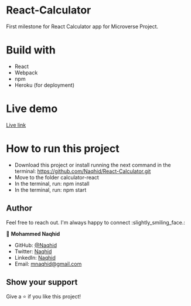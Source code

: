 # React-Calculator

First milestone for React Calculator app for Microverse Project.

 # Build with

- React
- Webpack
- npm
- Heroku (for deployment)

# Live demo

[Live link](https://github.com/Naqhid/React-Calculator)

# How to run this project

- Download this project or install running the next command in the terminal: https://github.com/Naqhid/React-Calculator.git
- Move to the folder calculator-react
- In the terminal, run: npm install
- In the terminal, run: npm start

## Author

Feel free to reach out. I'm always happy to connect :slightly_smiling_face.:


👤 **Mohammed Naqhid**

- GitHub: [@Naqhid](https://github.com/Naqhid)
- Twitter: [Naqhid](https://twitter.com/naqhid)
- LinkedIn: [Naqhid](https://www.linkedin.com/in/mohammed-naqhid-ab3080189/)
- Email: mnaqhid@gmail.com

## Show your support

Give a ⭐️ if you like this project!



